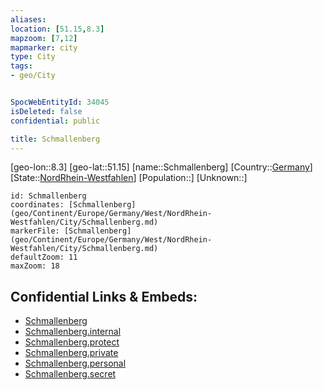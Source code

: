 ```yaml
---
aliases: 
location: [51.15,8.3]
mapzoom: [7,12] 
mapmarker: city 
type: City
tags:
- geo/City


SpocWebEntityId: 34045
isDeleted: false
confidential: public

title: Schmallenberg
---
```

[geo-lon::8.3]
[geo-lat::51.15]
[name::Schmallenberg]
[Country::[Germany](geo/Continent/Europe/Germany.md)]
[State::[NordRhein-Westfahlen](NordRhein-Westfahlen)]
[Population::]
[Unknown::]


```leaflet
id: Schmallenberg
coordinates: [Schmallenberg](geo/Continent/Europe/Germany/West/NordRhein-Westfahlen/City/Schmallenberg.md)
markerFile: [Schmallenberg](geo/Continent/Europe/Germany/West/NordRhein-Westfahlen/City/Schmallenberg.md)
defaultZoom: 11 
maxZoom: 18
```


## Confidential Links & Embeds: 
- [Schmallenberg](../../../../../../../../_public/geo/Continent/Europe/Germany/West/NordRhein-Westfahlen/City/Schmallenberg.md) 
- [Schmallenberg.internal](../../../../../../../../_internal/geo/Continent/Europe/Germany/West/NordRhein-Westfahlen/City/Schmallenberg.internal.md) 
- [Schmallenberg.protect](../../../../../../../../_protect/geo/Continent/Europe/Germany/West/NordRhein-Westfahlen/City/Schmallenberg.protect.md) 
- [Schmallenberg.private](../../../../../../../../_private/geo/Continent/Europe/Germany/West/NordRhein-Westfahlen/City/Schmallenberg.private.md) 
- [Schmallenberg.personal](../../../../../../../../_personal/geo/Continent/Europe/Germany/West/NordRhein-Westfahlen/City/Schmallenberg.personal.md) 
- [Schmallenberg.secret](../../../../../../../../_secret/geo/Continent/Europe/Germany/West/NordRhein-Westfahlen/City/Schmallenberg.secret.md) 
